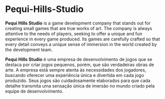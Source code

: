 # Pequi-Hills-Studio

**Pequi Hills Studio** is a game development company that stands out for creating small games that are true works of art. The company is always attentive to the needs of players, seeking to offer a unique and fun experience in every game produced. Its games are carefully crafted so that every detail conveys a unique sense of immersion in the world created by the development team.

**Pequi Hills Studio** é uma empresa de desenvolvimento de jogos que se destaca por criar jogos pequenos, porém, que são verdadeiras obras de arte. A empresa está sempre atenta às necessidades dos jogadores, buscando oferecer uma experiência única e divertida em cada jogo produzido. Seus jogos são cuidadosamente elaborados para que cada detalhe transmita uma sensação única de imersão no mundo criado pela equipe de desenvolvimento.
